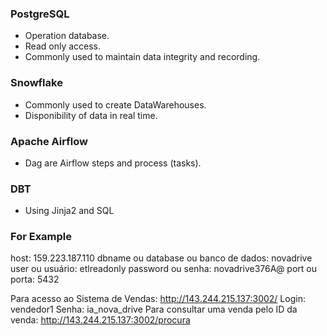 ### PostgreSQL
- Operation database.
- Read only access.
- Commonly used to maintain data integrity and recording.
  
### Snowflake
- Commonly used to create DataWarehouses.
- Disponibility of data in real time.

### Apache Airflow
- Dag are Airflow steps and process (tasks).

### DBT
- Using Jinja2 and SQL

### For Example
host: 159.223.187.110
dbname ou database ou banco de dados: novadrive
user ou usuário: etlreadonly
password ou senha: novadrive376A@
port ou porta: 5432

Para acesso ao Sistema de Vendas:
http://143.244.215.137:3002/
Login: vendedor1
Senha: ia_nova_drive
Para consultar uma venda pelo ID da venda:
http://143.244.215.137:3002/procura